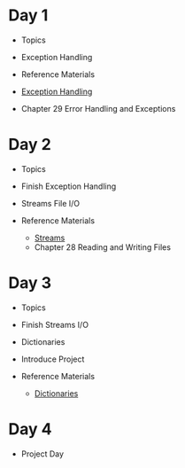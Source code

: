 
# Day 1 
- Topics 
 - Exception Handling
 
- Reference Materials
 - [Exception Handling](https://docs.google.com/presentation/d/1eopuNu6enOy67_P2IXhjINhHA1EKoXsXtH4yEMhsbo4/edit?usp=sharing)
 - Chapter 29 Error Handling and Exceptions
 
# Day 2 
- Topics 
 -  Finish Exception Handling 
 -  Streams File I/O 
 
- Reference Materials
  - [Streams](https://docs.google.com/a/wecancodeit.org/presentation/d/1L3v03UQC6jL9vl9xOTZtoWICNm9kCFvchOHImsw75X0/edit?usp=sharing)
  - Chapter 28 Reading and Writing Files 
 
 
# Day 3 
- Topics 
 - Finish Streams I/O
 - Dictionaries 
 - Introduce Project 
 
- Reference Materials
   - [Dictionaries](https://docs.google.com/presentation/d/15d7Azuw0AulTALzjA72HgzGnnVNfFjfKtwx5agpBvOs/edit?usp=sharing)
 
# Day 4 
- Project Day 
